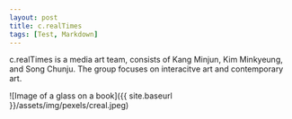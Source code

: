 ```yaml
---
layout: post
title: c.realTimes
tags: [Test, Markdown]
---
```


c.realTimes is a media art team, consists of Kang Minjun, Kim Minkyeung, and Song Chunju. 
The group focuses on interacitve art and contemporary art.


![Image of a glass on a book]({{ site.baseurl }}/assets/img/pexels/creal.jpeg)


